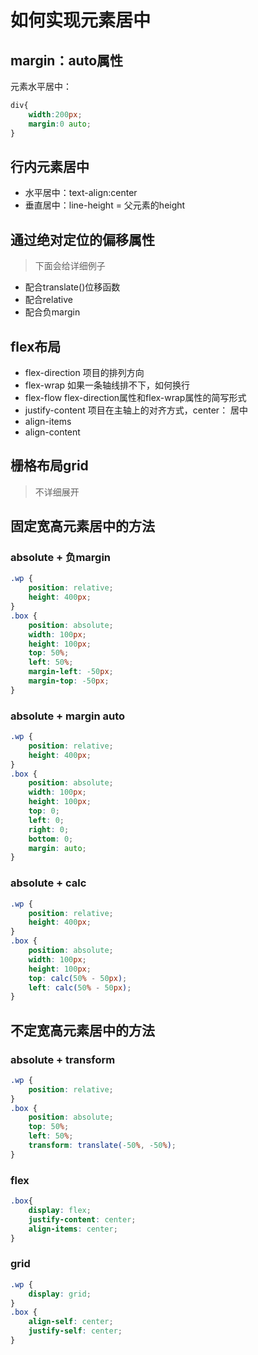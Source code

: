 # 如何实现元素居中

## margin：auto属性

元素水平居中：

```CSS
div{
    width:200px;
    margin:0 auto;
}
```

## 行内元素居中

* 水平居中：text-align:center
* 垂直居中：line-height = 父元素的height

## 通过绝对定位的偏移属性

> 下面会给详细例子

* 配合translate()位移函数
* 配合relative
* 配合负margin

## flex布局

* flex-direction   项目的排列方向
* flex-wrap   如果一条轴线排不下，如何换行
* flex-flow   flex-direction属性和flex-wrap属性的简写形式
* justify-content   项目在主轴上的对齐方式，center： 居中
* align-items
* align-content

## 栅格布局grid

> 不详细展开

## 固定宽高元素居中的方法

### absolute + 负margin

```CSS
.wp {
    position: relative;
    height: 400px;
}
.box {
    position: absolute;
    width: 100px;
    height: 100px;
    top: 50%;
    left: 50%;
    margin-left: -50px;
    margin-top: -50px;
}
```

### absolute + margin auto

```CSS
.wp {
    position: relative;
    height: 400px;
}
.box {
    position: absolute;
    width: 100px;
    height: 100px;
    top: 0;
    left: 0;
    right: 0;
    bottom: 0;
    margin: auto;
}
```

### absolute + calc

```CSS
.wp {
    position: relative;
    height: 400px;
}
.box {
    position: absolute;
    width: 100px;
    height: 100px;
    top: calc(50% - 50px);
    left: calc(50% - 50px);
}
```

## 不定宽高元素居中的方法

### absolute + transform

```CSS
.wp {
    position: relative;
}
.box {
    position: absolute;
    top: 50%;
    left: 50%;
    transform: translate(-50%, -50%);
}
```

### flex

```CSS
.box{
    display: flex;
    justify-content: center;
    align-items: center;
}
```

### grid

```CSS
.wp {
    display: grid;
}
.box {
    align-self: center;
    justify-self: center;
}
```
